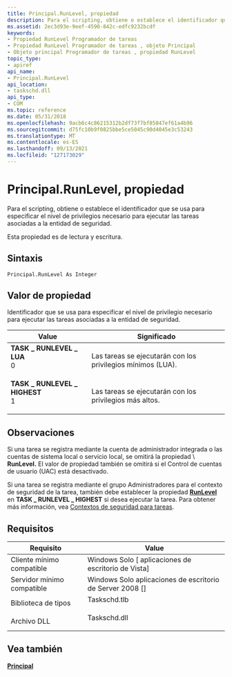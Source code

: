 ```yaml
---
title: Principal.RunLevel, propiedad
description: Para el scripting, obtiene o establece el identificador que se usa para especificar el nivel de privilegios necesario para ejecutar las tareas asociadas a la entidad de seguridad.
ms.assetid: 2ec3d93e-9eef-4590-842c-edfc9232bcdf
keywords:
- Propiedad RunLevel Programador de tareas
- Propiedad RunLevel Programador de tareas , objeto Principal
- Objeto principal Programador de tareas , propiedad RunLevel
topic_type:
- apiref
api_name:
- Principal.RunLevel
api_location:
- taskschd.dll
api_type:
- COM
ms.topic: reference
ms.date: 05/31/2018
ms.openlocfilehash: 9acb6c4c86215312b2df73f7bf85847ef61a4b96
ms.sourcegitcommit: d75fc10b9f0825bbe5ce5045c90d4045e3c53243
ms.translationtype: MT
ms.contentlocale: es-ES
ms.lasthandoff: 09/13/2021
ms.locfileid: "127173029"
---
```

# <a name="principalrunlevel-property"></a>Principal.RunLevel, propiedad

Para el scripting, obtiene o establece el identificador que se usa para especificar el nivel de privilegios necesario para ejecutar las tareas asociadas a la entidad de seguridad.

Esta propiedad es de lectura y escritura.

## <a name="syntax"></a>Sintaxis


```VB
Principal.RunLevel As Integer
```



## <a name="property-value"></a>Valor de propiedad

Identificador que se usa para especificar el nivel de privilegio necesario para ejecutar las tareas asociadas a la entidad de seguridad.



| Value                                                                                                                                                                                                                                         | Significado                                                       |
|-----------------------------------------------------------------------------------------------------------------------------------------------------------------------------------------------------------------------------------------------|---------------------------------------------------------------|
| <span id="TASK_RUNLEVEL_LUA"></span><span id="task_runlevel_lua"></span><dl> <dt>**TASK \_ RUNLEVEL \_ LUA**</dt> <dt>0</dt> </dl>             | Las tareas se ejecutarán con los privilegios mínimos (LUA).<br/> |
| <span id="TASK_RUNLEVEL_HIGHEST"></span><span id="task_runlevel_highest"></span><dl> <dt>**TASK \_ RUNLEVEL \_ HIGHEST**</dt> <dt>1</dt> </dl> | Las tareas se ejecutarán con los privilegios más altos.<br/>     |



 

## <a name="remarks"></a>Observaciones

Si una tarea se registra mediante la cuenta de administrador integrada o las cuentas de sistema local o servicio local, se omitirá la propiedad \\ **RunLevel.** El valor de propiedad también se omitirá si el Control de cuentas de usuario (UAC) está desactivado.

Si una tarea se registra mediante el grupo Administradores para el contexto de seguridad de la tarea, también debe establecer la propiedad [**RunLevel**](/windows/desktop/api/taskschd/nf-taskschd-iprincipal-get_runlevel) en **TASK \_ RUNLEVEL \_ HIGHEST** si desea ejecutar la tarea. Para obtener más información, vea [Contextos de seguridad para tareas](security-contexts-for-running-tasks.md).

## <a name="requirements"></a>Requisitos



| Requisito | Value |
|-------------------------------------|-----------------------------------------------------------------------------------------|
| Cliente mínimo compatible<br/> | Windows Solo \[ aplicaciones de escritorio de Vista\]<br/>                                          |
| Servidor mínimo compatible<br/> | Windows Solo aplicaciones de escritorio de Server 2008 \[\]<br/>                                    |
| Biblioteca de tipos<br/>             | <dl> <dt>Taskschd.tlb</dt> </dl> |
| Archivo DLL<br/>                      | <dl> <dt>Taskschd.dll</dt> </dl> |



## <a name="see-also"></a>Vea también

<dl> <dt>

[**Principal**](principal.md)
</dt> </dl>

 

 





